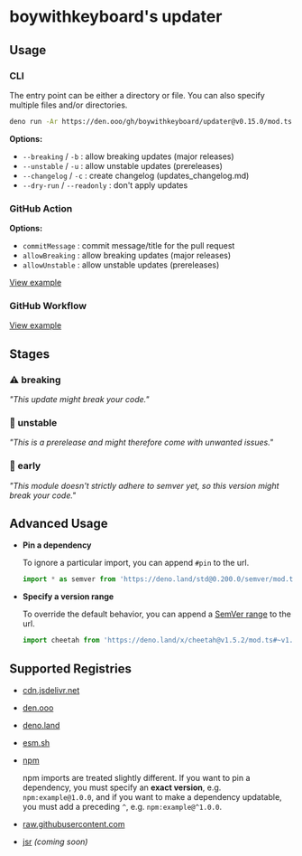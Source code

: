 # boywithkeyboard's updater

## Usage

### CLI

The entry point can be either a directory or file. You can also specify multiple files and/or directories.

```bash
deno run -Ar https://den.ooo/gh/boywithkeyboard/updater@v0.15.0/mod.ts ./deno.json
```

**Options:**

- `--breaking` / `-b` : allow breaking updates (major releases)
- `--unstable` / `-u` : allow unstable updates (prereleases)
- `--changelog` / `-c` : create changelog (updates_changelog.md)
- `--dry-run` / `--readonly` : don't apply updates
<!-- - `--safe-mode` / `-s` : perform compatibility checks -->

### GitHub Action

**Options:**

- `commitMessage` : commit message/title for the pull request
- `allowBreaking` : allow breaking updates (major releases)
- `allowUnstable` : allow unstable updates (prereleases)
<!-- - `safeMode` : perform compatibility checks -->

[View example](https://github.com/boywithkeyboard/updater/blob/main/docs/action.md)

### GitHub Workflow

[View example](https://github.com/boywithkeyboard/updater/blob/main/docs/workflow.md)

## Stages

### ⚠️ breaking

*"This update might break your code."*

### 🚧 unstable

*"This is a prerelease and might therefore come with unwanted issues."*

### 🤞 early

*"This module doesn't strictly adhere to semver yet, so this version might break your code."*

## Advanced Usage

- **Pin a dependency**

  To ignore a particular import, you can append `#pin` to the url.

  ```ts
  import * as semver from 'https://deno.land/std@0.200.0/semver/mod.ts#pin'
  ```

- **Specify a version range**

  To override the default behavior, you can append a [SemVer range](https://github.com/deaddeno/update/blob/dev/docs/semver_ranges.md) to the url.

  ```ts
  import cheetah from 'https://deno.land/x/cheetah@v1.5.2/mod.ts#~v1.5'
  ```

## Supported Registries

- [cdn.jsdelivr.net](https://jsdelivr.com)

- [den.ooo](https://den.ooo)

- [deno.land](https://deno.land)

- [esm.sh](https://esm.sh)

- [npm](https://npmjs.com)

  npm imports are treated slightly different. If you want to pin a dependency, you must specify an **exact version**, e.g. `npm:example@1.0.0`, and if you want to make a dependency updatable, you must add a preceding `^`, e.g. `npm:example@^1.0.0`.

- [raw.githubusercontent.com](https://raw.githubusercontent.com)

- [jsr](https://jsr.io) *(coming soon)*
